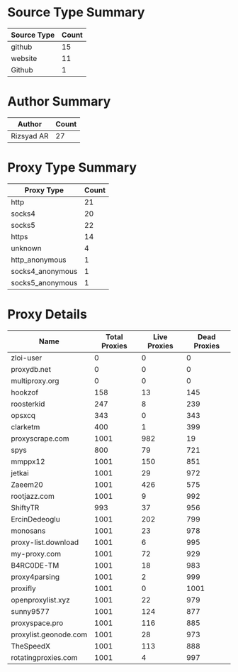 # Source Type Summary

| Source Type | Count |
|-------------|-------|
| github | 15 |
| website | 11 |
| Github | 1 |


# Author Summary

| Author | Count |
|--------|-------|
| Rizsyad AR | 27 |


# Proxy Type Summary

| Proxy Type | Count |
|------------|-------|
| http | 21 |
| socks4 | 20 |
| socks5 | 22 |
| https | 14 |
| unknown | 4 |
| http_anonymous | 1 |
| socks4_anonymous | 1 |
| socks5_anonymous | 1 |


# Proxy Details

| Name | Total Proxies | Live Proxies | Dead Proxies |
|------|---------------|--------------|---------------|
| zloi-user | 0 | 0 | 0 |
| proxydb.net | 0 | 0 | 0 |
| multiproxy.org | 0 | 0 | 0 |
| hookzof | 158 | 13 | 145 |
| roosterkid | 247 | 8 | 239 |
| opsxcq | 343 | 0 | 343 |
| clarketm | 400 | 1 | 399 |
| proxyscrape.com | 1001 | 982 | 19 |
| spys | 800 | 79 | 721 |
| mmppx12 | 1001 | 150 | 851 |
| jetkai | 1001 | 29 | 972 |
| Zaeem20 | 1001 | 426 | 575 |
| rootjazz.com | 1001 | 9 | 992 |
| ShiftyTR | 993 | 37 | 956 |
| ErcinDedeoglu | 1001 | 202 | 799 |
| monosans | 1001 | 23 | 978 |
| proxy-list.download | 1001 | 6 | 995 |
| my-proxy.com | 1001 | 72 | 929 |
| B4RC0DE-TM | 1001 | 18 | 983 |
| proxy4parsing | 1001 | 2 | 999 |
| proxifly | 1001 | 0 | 1001 |
| openproxylist.xyz | 1001 | 22 | 979 |
| sunny9577 | 1001 | 124 | 877 |
| proxyspace.pro | 1001 | 116 | 885 |
| proxylist.geonode.com | 1001 | 28 | 973 |
| TheSpeedX | 1001 | 113 | 888 |
| rotatingproxies.com | 1001 | 4 | 997 |
